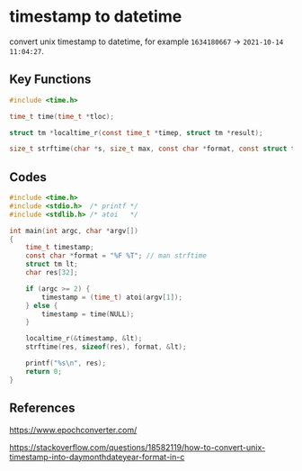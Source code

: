 # timestamp to datetime

convert unix timestamp to datetime, for example `1634180667` -> `2021-10-14 11:04:27`.

## Key Functions

```c
#include <time.h>

time_t time(time_t *tloc);

struct tm *localtime_r(const time_t *timep, struct tm *result);

size_t strftime(char *s, size_t max, const char *format, const struct tm *tm);
```

## Codes

```c
#include <time.h>
#include <stdio.h>  /* printf */
#include <stdlib.h> /* atoi   */

int main(int argc, char *argv[])
{
    time_t timestamp;
    const char *format = "%F %T"; // man strftime
    struct tm lt;
    char res[32];

    if (argc >= 2) {
        timestamp = (time_t) atoi(argv[1]);
    } else {
        timestamp = time(NULL);
    }

    localtime_r(&timestamp, &lt);
    strftime(res, sizeof(res), format, &lt);

    printf("%s\n", res);
    return 0;
}
```

## References

https://www.epochconverter.com/

https://stackoverflow.com/questions/18582119/how-to-convert-unix-timestamp-into-daymonthdateyear-format-in-c